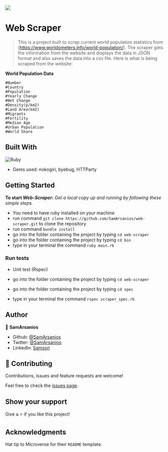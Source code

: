 ![](https://img.shields.io/badge/Microverse-blueviolet)

# Web Scraper

> This is a project built to scrap current world population statistics from (https://www.worldometers.info/world-population/). The scraper gets the information from the website and displays the data in JSON format and also saves the data into a csv file. Here is what is being scraped from the website:

**World Population Data**

```
#Number
#Country
#Population
#Yearly Change
#Net Change
#Density(p/km2)
#Land Area(km2)
#Migrants
#Fertility
#Median Age
#Urban Population
#World Share
```

<!--### The original Web site-->

<!--![screenshot](./assets/images/page.png)-->

<!--### My scraper Output-->

<!--![screenshot](./assets/images/my_scraper.png)-->

## Built With

![Ruby](https://img.shields.io/badge/ruby-%23CC342D.svg?&style=for-the-badge&logo=ruby&logoColor=white)

- Gems used: nokogiri, byebug, HTTParty

## Getting Started

**To start _Web-Scraper_:**
_Get a local copy up and running by following these simple steps._

- You need to have ruby installed on your machine
- run command `git clone https://github.com/SamArsanios/web-scraper.git` to clone the repository
- run command `bundle install`
- go into the folder containing the project by typing `cd web-scraper`
- go into the folder containing the project by typing `cd bin`
- type in your terminal the command `ruby main.rb`

### Run tests

- Unit test (Rspec)

- go into the folder containing the project by typing `cd web-scraper`
- go into the folder containing the project by typing `cd spec`
- type in your terminal the command `rspec scraper_spec.rb`
<!-- ![screenshot](./assets/images/test_results.png)

To see the test results run the following command

`rspec --format documentation`-->

## Author

👤 **SamArsanios**

- Github: [@SamArsanios](https://github.com/SamArsanios)
- Twitter: [@SamArsanios](https://twitter.com/SamArsanios)
- LinkedIn: [Samson](https://www.linkedin.com/in/samson-kibrom/)

## 🤝 Contributing

Contributions, issues and feature requests are welcome!

Feel free to check the [issues page](issues/).

## Show your support

Give a ⭐️ if you like this project!

## Acknowledgments

Hat tip to Microverse for their `README` template.
